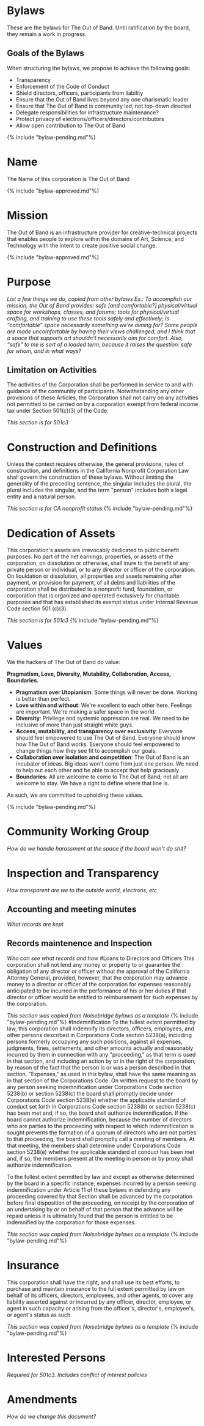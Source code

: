 # Bylaws

These are the bylaws for The Out of Band. Until ratification by the board, they remain a work in progress.
## Goals of the Bylaws
When structuring the bylaws, we propose to achieve the following goals:
* Transparency
* Enforcement of the Code of Conduct
* Shield directors, officers, participants from liability
* Ensure that the Out of Band lives beyond any one charismatic leader
* Ensure that The Out of Band is community led, not top-down directed
* Delegate responsibilities for infrastructure maintenance?
* Protect privacy of electrons/officers/directors/contributors
* Allow open contribution to The Out of Band

{% include "bylaw-pending.md"%}

# Name
The Name of this corporation is The Out of Band

{% include "bylaw-approved.md"%}
# Mission
The Out of Band is an infrastructure provider for creative-technical projects that enables people to explore within the domains of Art, Science, and Technology with the intent to create positive social change.

{% include "bylaw-approved.md"%}
# Purpose
*List a few things we do, copied from other bylaws*
*Ex.: To accomplish our mission, the Out of Band provides: safe [and comfortable?] physical/virtual space for workshops, classes, and forums; tools for physical/virtual crafting, and training to use these tools safely and effectively;*
*Is “comfortable” space necessarily something we’re aiming for? Some people are made uncomfortable by having their views challenged, and I think that a space that supports art shouldn't necessarily aim for comfort. Also, “safe” to me is sort of a loaded term, because it raises the question: safe for whom, and in what ways?*
## Limitation on Activities
The activities of the Corporation shall be performed in service to and with guidance of the community of participants. Notwithstanding any other provisions of these Articles, the Corporation shall not carry on any activities not permitted to be carried on by a corporation exempt from federal income tax under Section 501(c)(3) of the Code.

*This section is for 501c3*
# Construction and Definitions
Unless the context requires otherwise, the general provisions, rules of construction, and definitions in the California Nonprofit Corporation Law shall govern the construction of these bylaws. Without limiting the generality of the preceding sentence, the singular includes the plural, the plural includes the singular, and the term "person" includes both a legal entity and a natural person.

*This section is for CA nonprofit status*
{% include "bylaw-pending.md"%}
# Dedication of Assets
This corporation's assets are irrevocably dedicated to public benefit purposes. No part of the net earnings, properties, or assets of the corporation, on dissolution or otherwise, shall inure to the benefit of any private person or individual, or to any director or officer of the corporation. On liquidation or dissolution, all properties and assets remaining after payment, or provision for payment, of all debts and liabilities of the corporation shall be distributed to a nonprofit fund, foundation, or corporation that is organized and operated exclusively for charitable purposes and that has established its exempt status under Internal Revenue Code section 501 (c)(3).

*This section is for 501c3*
{% include "bylaw-pending.md"%}
# Values
We the hackers of The Out of Band do value:

**Pragmatism, Love, Diversity, Mutability, Collaboration, Access, Boundaries.**

* **Pragmatism over Utopianism**: Some things will never be done. Working is better than perfect.
* **Love within and without**: We're excellent to each other here. Feelings are important. We're making a safer space in the world.
* **Diversity**: Privilege and systemic oppression are real. We need to be inclusive of more than just straight white guys.
* **Access, mutability, and transparency over exclusivity**: Everyone should feel empowered to use The Out of Band. Everyone should know how The Out of Band works. Everyone should feel empowered to change things how they see fit to accomplish our goals.
* **Collaboration over isolation and competition**: The Out of Band is an incubator of ideas. Big ideas won't come from just one person. We need to help out each other and be able to accept that help graciously.
* **Boundaries**: All are welcome to come to The Out of Band; not all are welcome to stay. We have a right to define where that line is.

As such, we are committed to upholding these values.

{% include "bylaw-pending.md"%}

# Community Working Group
*How do we handle harassment at the space if the board won't do shit?*
# Inspection and Transparency
*How transparent are we to the outside world, electrons, etc*
## Accounting and meeting minutes
*What records are kept*
## Records maintenence and Inspection
*Who can see what records and how*
#Loans to Directors and Officers
This corporation shall not lend any money or property to or guarantee the obligation of any director or officer without the approval of the California Attorney General, provided, however, that the corporation may advance money to a director or officer of the corporation for expenses reasonably anticipated to be incurred in the performance of his or her duties if that director or officer would be entitled to reimbursement for such expenses by the corporation.

*This section was copied from Noisebridge bylaws as a template*
{% include "bylaw-pending.md"%}
#Indemnification
To the fullest extent permitted by law, this corporation shall indemnify its directors, officers, employees, and other persons described in Corporations Code section 5238(a), including persons formerly occupying any such positions, against all expenses, judgments, fines, settlements, and other amounts actually and reasonably incurred by them in connection with any "proceeding," as that term is used in that section, and including an action by or in the right of the corporation, by reason of the fact that the person is or was a person described in that section. "Expenses," as used in this bylaw, shall have the same meaning as in that section of the Corporations Code. On written request to the board by any person seeking indemnification under Corporations Code section 5238(b) or section 5238(c) the board shall promptly decide under Corporations Code section 5238(e) whether the applicable standard of conduct set forth in Corporations Code section 5238(b) or section 5238(c) has been met and, if so, the board shall authorize indemnification. If the board cannot authorize indemnification, because the number of directors who are parties to the proceeding with respect to which indemnification is sought prevents the formation of a quorum of directors who are not parties to that proceeding, the board shall promptly call a meeting of members. At that meeting, the members shall determine under Corporations Code section 5238(e) whether the applicable standard of conduct has been met and, if so, the members present at the meeting in person or by proxy shall authorize indemnification.

To the fullest extent permitted by law and except as otherwise determined by the board in a specific instance, expenses incurred by a person seeking indemnification under Article 11 of these bylaws in defending any proceeding covered by that Section shall be advanced by the corporation before final disposition of the proceeding, on receipt by the corporation of an undertaking by or on behalf of that person that the advance will be repaid unless it is ultimately found that the person is entitled to be indemnified by the corporation for those expenses.

*This section was copied from Noisebridge bylaws as a template*
{% include "bylaw-pending.md"%}

# Insurance
This corporation shall have the right, and shall use its best efforts, to purchase and maintain insurance to the full extent permitted by law on behalf of its officers, directors, employees, and other agents, to cover any liability asserted against or incurred by any officer, director, employee, or agent in such capacity or arising from the officer's, director's, employee's, or agent's status as such.

*This section was copied from Noisebridge bylaws as a template*
{% include "bylaw-pending.md"%}


# Interested Persons
*Required for 501c3. Includes conflict of interest policies*
# Amendments
*How do we change this document?*